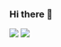 ### Hi there 👋

<p>
    <img src="https://github-readme-stats.vercel.app/api?username=Ainx-BOT&hide=prs&show_icons=true&hide_border=true&title_color=000" />
    <img src="https://github-readme-stats.vercel.app/api/top-langs/?username=Ainx-BOT&layout=compact&height=180" />
</p>

